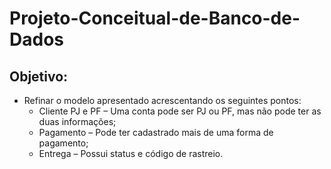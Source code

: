 # Projeto-Conceitual-de-Banco-de-Dados

## Objetivo:
* Refinar o modelo apresentado acrescentando os seguintes pontos:
  -  Cliente PJ e PF – Uma conta pode ser PJ ou PF, mas não pode ter as duas informações;
  -  Pagamento – Pode ter cadastrado mais de uma forma de pagamento;
  - Entrega – Possui status e código de rastreio.
